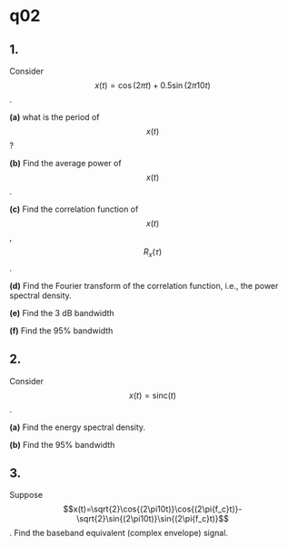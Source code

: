 # q02

## 1.
Consider $$x(t)=\cos{(2\pi{t})}+0.5\sin{(2\pi10t)}$$.

**(a)** what is the period of $$x(t)$$?

**(b)** Find the average power of $$x(t)$$.

**(c)** Find the correlation function of $$x(t)$$, $$R_x(\tau)$$.

**(d)** Find the Fourier transform of the correlation function, i.e., the power spectral density. 

**(e)** Find the 3 dB bandwidth

**(f)** Find the 95% bandwidth

## 2.
Consider $$x(t)=\text{sinc}{(t)}$$.

**(a)** Find the energy spectral density.

**(b)** Find the 95% bandwidth


## 3.
Suppose  $$x(t)=\sqrt{2}\cos{(2\pi10t)}\cos{(2\pi{f_c}t)}-\sqrt{2}\sin{(2\pi10t)}\sin{(2\pi{f_c}t)}$$.  Find the baseband equivalent (complex envelope) signal.

